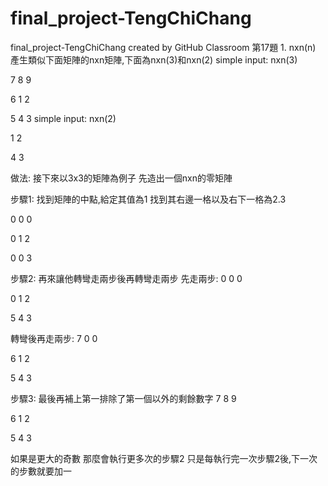 # final_project-TengChiChang
final_project-TengChiChang created by GitHub Classroom
第17題
1.
nxn(n) 
產生類似下面矩陣的nxn矩陣,下面為nxn(3)和nxn(2)
simple input: nxn(3)

7     8     9

6     1     2

5     4     3
simple input: nxn(2)

1     2

4     3

做法:
接下來以3x3的矩陣為例子
先造出一個nxn的零矩陣


步驟1:
找到矩陣的中點,給定其值為1
找到其右邊一格以及右下一格為2.3

0     0     0

0     1     2

0     0     3


步驟2:
再來讓他轉彎走兩步後再轉彎走兩步
先走兩步:
0     0     0

0     1     2

5     4     3

轉彎後再走兩步:
7     0     0

6     1     2

5     4     3


步驟3:
最後再補上第一排除了第一個以外的剩餘數字
7     8     9

6     1     2

5     4     3

如果是更大的奇數
那麼會執行更多次的步驟2
只是每執行完一次步驟2後,下一次的步數就要加一

